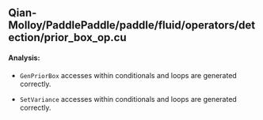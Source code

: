 ## Qian-Molloy/PaddlePaddle/paddle/fluid/operators/detection/prior_box_op.cu
#### Analysis:

- `GenPriorBox` accesses within conditionals and loops are generated correctly.

- `SetVariance` accesses within conditionals and loops are generated correctly.
